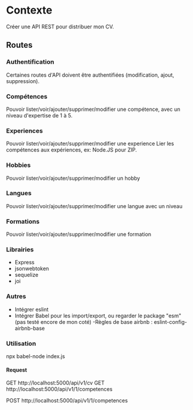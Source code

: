 # Contexte
Créer une API REST pour distribuer mon CV.

## Routes

### Authentification
Certaines routes d'API doivent être authentifiées (modification, ajout, suppression).

### Compétences
Pouvoir lister/voir/ajouter/supprimer/modifier une compétence, avec un niveau d'expertise de 1 à 5.

### Experiences
Pouvoir lister/voir/ajouter/supprimer/modifier une experience
Lier les compétences aux expériences, ex: Node.JS pour ZIP.

### Hobbies
Pouvoir lister/voir/ajouter/supprimer/modifier un hobby

 ### Langues
 Pouvoir lister/voir/ajouter/supprimer/modifier une langue avec un niveau

 ### Formations
 Pouvoir lister/voir/ajouter/supprimer/modifier une formation

 ### Librairies

- Express
- jsonwebtoken
- sequelize
- joi

### Autres

- Intégrer eslint
- Intégrer Babel pour les import/export, ou regarder le package "esm" (pas testé encore de mon coté)
-Règles de base airbnb : eslint-config-airbnb-base

### Utilisation

npx babel-node index.js

#### Request

GET http://localhost:5000/api/v1/cv
GET http://localhost:5000/api/v1/1/competences

POST http://localhost:5000/api/v1/1/competences
